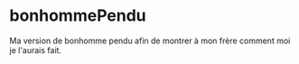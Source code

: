 # bonhommePendu
 Ma version de bonhomme pendu afin de montrer à mon frère comment moi je l'aurais fait.

